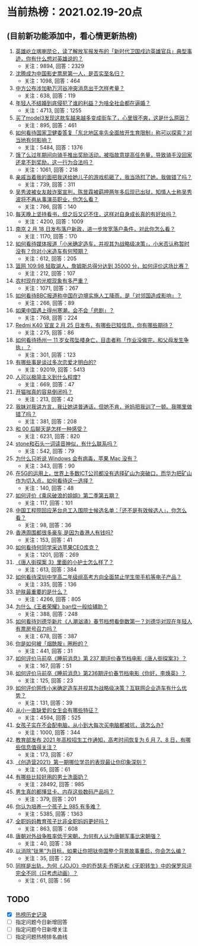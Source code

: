 # 当前热榜：2021.02.19-20点
## (目前新功能添加中，看心情更新热榜)
1. [英雄屹立喀喇昆仑，读了解放军报发布的「新时代卫国戍边英雄官兵」典型事迹，你有什么想对英雄说的？](https://www.zhihu.com/question/445151920)
    * 关注：9894, 回答：2329
2. [沈腾成为中国影史票房第一人，是否实至名归？](https://www.zhihu.com/question/444854311)
    * 关注：1098, 回答：464
3. [中方公布涉加勒万河谷冲突消息出于怎样考量？](https://www.zhihu.com/question/445222303)
    * 关注：638, 回答：119
4. [年轻人不结婚到底侵犯了谁的利益？为啥全社会都在逼婚？](https://www.zhihu.com/question/444675805)
    * 关注：4713, 回答：1255
5. [买了model3发现这款车越来越多变成街车了，心里很不爽，这是什么原因？](https://www.zhihu.com/question/408228588)
    * 关注：895, 回答：461
6. [如何看待国家卫健委答复「东北地区率先全面放开生育限制」称可以探索？对当地有何影响？](https://www.zhihu.com/question/445095765)
    * 关注：5484, 回答：1376
7. [饿了么过年期间向骑手推出奖励活动，被指故意提高任务量，导致骑手没回家还拿不到奖励，这一行为合法吗？](https://www.zhihu.com/question/445121058)
    * 关注：1061, 回答：218
8. [亲戚当着我的面把我送给她儿子的游戏机砸了，我当场怼了她，我做错了吗？](https://www.zhihu.com/question/444465408)
    * 关注：739, 回答：311
9. [吴秀波被女友敲诈案宣判，陈昱霖被羁押两年多后现已出狱，知情人士称吴秀波将不再从事演员职业，你怎么看？](https://www.zhihu.com/question/445099517)
    * 关注：786, 回答：140
10. [每天晚上坚持看书，但之后又记不住，这样对自身成长真的有好处吗？](https://www.zhihu.com/question/438505951)
    * 关注：4200, 回答：1009
11. [南京 2 月 18 日发布落户新政，进一步放宽落户条件，对此你怎么看？](https://www.zhihu.com/question/445072535)
    * 关注：1170, 回答：170
12. [如何看待媒体报道「小米确定造车，并视其为战略级决策」，小米否认称暂时没有？你对小米造车有何预期？](https://www.zhihu.com/question/445214826)
    * 关注：612, 回答：205
13. [篮网 109:98 轻取湖人，詹姆斯总得分达到 35000 分，如何评价这场比赛？](https://www.zhihu.com/question/445164299)
    * 关注：212, 回答：107
14. [农村现在的光棍现象有多严重？](https://www.zhihu.com/question/53260530)
    * 关注：1071, 回答：267
15. [如何看待BBC报道称中国在边境实施人工降雨，是「对邻国造成影响」？](https://www.zhihu.com/question/445148485)
    * 关注：266, 回答：89
16. [如果中国遇上得州寒潮，会不会「悲剧」？](https://www.zhihu.com/question/445148383)
    * 关注：768, 回答：224
17. [Redmi K40 官宣 2 月 25 日发布，有哪些已知信息，你有哪些期待？](https://www.zhihu.com/question/443586550)
    * 关注：275, 回答：86
18. [如何看待扬州一 11 岁女孩坠楼身亡，目击者称「作业没做完，和父母发生争执」？](https://www.zhihu.com/question/445159951)
    * 关注：301, 回答：123
19. [有哪些事是谈过多次恋爱才明白的?](https://www.zhihu.com/question/55783301)
    * 关注：92019, 回答：5413
20. [人可以极简主义到什么程度?](https://www.zhihu.com/question/369631840)
    * 关注：669, 回答：47
21. [开猫咖真的容易倒闭吗？](https://www.zhihu.com/question/396470453)
    * 关注：213, 回答：42
22. [我妹对我讲方言，我让她讲普通话，但她不肯，爸妈把我训了一顿。我哪里做错了吗？](https://www.zhihu.com/question/444748244)
    * 关注：381, 回答：208
23. [和 00 后聊天是怎样一种感受？](https://www.zhihu.com/question/35123394)
    * 关注：6231, 回答：820
24. [stone和石头一词读音神似，有什么联系吗？](https://www.zhihu.com/question/63143663)
    * 关注：542, 回答：79
25. [为什么只听说 Windows 会有病毒，苹果 Mac 没有？](https://www.zhihu.com/question/442987766)
    * 关注：343, 回答：90
26. [在5G的运用上，世界上多数ICT公司都没有选择矿山为突破口，而华为把矿山作为切入点，如何看待这一选择？](https://www.zhihu.com/question/443688048)
    * 关注：140, 回答：48
27. [如何评价《乘风破浪的姐姐》第二季第五期？](https://www.zhihu.com/question/445177646)
    * 关注：117, 回答：101
28. [中国工程院回应茅台总工入围院士候选名单：「还不是有效候选人」，你怎么看？](https://www.zhihu.com/question/445047136)
    * 关注：98, 回答：36
29. [香港周围都很多豪车,是因为香港人有钱吗?](https://www.zhihu.com/question/335902672)
    * 关注：153, 回答：41
30. [如何看待何同学采访苹果CEO库克？](https://www.zhihu.com/question/445078718)
    * 关注：1201, 回答：269
31. [《唐人街探案 3》里面的小护士怎么样了？](https://www.zhihu.com/question/444126249)
    * 关注：613, 回答：384
32. [如何看待深圳中学高二年级组高考方向全面禁止学生带手机等电子产品？](https://www.zhihu.com/question/445078120)
    * 关注：335, 回答：136
33. [护肤最重要的是什么？](https://www.zhihu.com/question/428147299)
    * 关注：4266, 回答：805
34. [为什么《王者荣耀》ban位一般给辅助？](https://www.zhihu.com/question/438836567)
    * 关注：388, 回答：248
35. [如何看待刘德华新片《人潮汹涌》春节档想看倒数第一？刘德华对现在年轻人有票房号召力吗？](https://www.zhihu.com/question/440091140)
    * 关注：678, 回答：387
36. [你是如何被「烟酰胺」圈粉的？](https://www.zhihu.com/question/442307294)
    * 关注：441, 回答：31
37. [如何评价马前卒《睡前消息》第 237 期评价春节档电影《唐人街探案3》？](https://www.zhihu.com/question/444973801)
    * 关注：167, 回答：51
38. [如何评价马前卒《睡前消息》第236期评价春节档电影《你好，李焕英》？](https://www.zhihu.com/question/444825289)
    * 关注：125, 回答：23
39. [如何评价网传小米确定造车并视其为战略级决策？互联网企业造车有什么优势？](https://www.zhihu.com/question/445215438)
    * 关注：131, 回答：39
40. [从小一直缺爱的女生会有哪些特征？](https://www.zhihu.com/question/279159280)
    * 关注：4594, 回答：525
41. [女孩子实在不会配电脑，从小到大每次买电脑都被坑，该怎么办?](https://www.zhihu.com/question/443912443)
    * 关注：1000, 回答：344
42. [教育部发布 2021 年高校招生工作通知，高考时间恢复为 6 月 7、8 日，有哪些信息值得关注？](https://www.zhihu.com/question/445200835)
    * 关注：173, 回答：67
43. [《创造营2021》第一期哪位学员的表现最让你印象深刻？](https://www.zhihu.com/question/444914051)
    * 关注：65, 回答：61
44. [有哪些比较好用的男士洗面奶？](https://www.zhihu.com/question/21661845)
    * 关注：28492, 回答：985
45. [男生真的都懂显卡、内存这些数码产品吗？](https://www.zhihu.com/question/444193515)
    * 关注：379, 回答：201
46. [你认为培养一个孩子上 985 有多难？](https://www.zhihu.com/question/435090746)
    * 关注：5385, 回答：1363
47. [全职妈妈教育孩子比非全职妈妈更好吗？](https://www.zhihu.com/question/438872781)
    * 关注：863, 回答：608
48. [唐朝对外战争胜率低于宋朝，为何有人认为唐朝军事比宋朝强？](https://www.zhihu.com/question/445180095)
    * 关注：40, 回答：38
49. [以消除“钛黑”为目标，如果让你把钛帝国整个背景故事重启，你会怎么编？](https://www.zhihu.com/question/444927921)
    * 关注：35, 回答：22
50. [同样是出轨，为何《JOJO》中的乔瑟夫·乔斯达和《无职转生》中的保罗风评完全不同（只考虑动画）？](https://www.zhihu.com/question/444868066)
    * 关注：61, 回答：56
## TODO
* [x] [热榜历史记录](hot_history/AllHot.md)
* [ ] 指定问题今日新增回答
* [ ] 指定问题今日新增关注
* [ ] 指定问题热榜排名曲线
